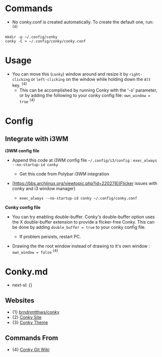 # Commands

* No conky.conf is created automatically. To create the default one, run: <sup>{4}</sup>
```shell
mkdir -p ~/.config/conky
conky -C > ~/.config/conky/conky.conf
```

# Usage

* You can move this (`conky`) window around and resize it by `right-clicking` or `left-clicking` on the window while holding down the `Alt` key. <sup>{4}</sup>
  * This can be accomplished by running Conky with the '-o' parameter, or by adding the following to your conky config file: `own_window = true` <sup>{4}</sup>

# Config

## Integrate with i3WM

**i3WM config file**

* Append this code at i3WM config file `~/.config/i3/config` : `exec_always --no-startup-id conky` 
  * Get this code from Polybar i3WM integration

* [https://bbs.archlinux.org/viewtopic.php?id=220278](Flicker issues with conky and i3 window manager)
  * `exec_always --no-startup-id conky ~/.config/conky.conf`

**Conky config file**

* You can try enabling double-buffer. Conky's double-buffer option uses the X double-buffer extension to provide a flicker-free Conky. This can be done by adding `double_buffer = true` to your conky config file.
  * If problem persists, restart PC.

* Drawing the the root window instead of drawing to it's own window : `own_window = false` <sup>{4}</sup>

# Conky.md

* next-sl: {}

## Websites

* {1} [brndnmtthws/conky](https://github.com/brndnmtthws/conky)
* {2} [Conky Site](https://conky.cc/)
* {3} [Conky Theme](https://www.gnome-look.org/browse?cat=124&ord=latest)

## Commands From

* {4} [Conky Git Wiki](https://github.com/brndnmtthws/conky/wiki)
